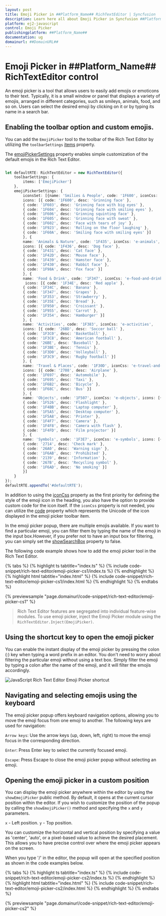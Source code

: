 ```yaml
---
layout: post
title: Emoji Picker in ##Platform_Name## RichTextEditor | Syncfusion
description: Learn here all about Emoji Picker in Syncfusion ##Platform_Name## RichTextEditor control of Syncfusion Essential JS 2 and more.
platform: ej2-javascript
control: Emoji Picker
publishingplatform: ##Platform_Name##
documentation: ug
domainurl: ##DomainURL##
---
```


# Emoji Picker in ##Platform_Name## RichTextEditor control

An emoji picker is a tool that allows users to easily add emojis or emoticons to their text. Typically, it is a small window or panel that displays a variety of emojis, arranged in different categories, such as smileys, animals, food, and so on. Users can select the desired emoji by clicking on it or by typing its name in a search bar.

## Enabling the toolbar option and custom emojis.

You can add the `EmojiPicker` tool to the toolbar of the Rich Text Editor by utilizing the `toolbarSettings` [items](../api/rich-text-editor/toolbarSettings/#items) property.

The [emojiPickerSettings](../api/rich-text-editor/emojiPickerSettings/) property enables simple customization of the default emojis in the Rich Text Editor.

```ts

let defaultRTE: RichTextEditor = new RichTextEditor({
    toolbarSettings: {
        items: ['EmojiPicker']
    },
    emojiPickerSettings: {
        iconsSet: [{name: 'Smilies & People', code: '1F600', iconCss: 'e-emoji', 
        icons: [{ code: '1F600', desc: 'Grinning face' },
        { code: '1F603', desc: 'Grinning face with big eyes' },
        { code: '1F604', desc: 'Grinning face with smiling eyes' },
        { code: '1F606', desc: 'Grinning squinting face' },
        { code: '1F605', desc: 'Grinning face with sweat' },
        { code: '1F602', desc: 'Face with tears of joy' },
        { code: '1F923', desc: 'Rolling on the floor laughing' },
        { code: '1F60A', desc: 'Smiling face with smiling eyes' }]
        }, {
        name: 'Animals & Nature', code: '1F435', iconCss: 'e-animals',
        icons: [{ code: '1F436', desc: 'Dog face' },
        { code: '1F431', desc: 'Cat face' },
        { code: '1F42D', desc: 'Mouse face' },
        { code: '1F439', desc: 'Hamster face' },
        { code: '1F430', desc: 'Rabbit face' },
        { code: '1F98A', desc: 'Fox face' }]
        }, {
        name: 'Food & Drink', code: '1F347', iconCss: 'e-food-and-drinks',
         icons: [{ code: '1F34E', desc: 'Red apple' },
        { code: '1F34C', desc: 'Banana' },
        { code: '1F347', desc: 'Grapes' },
        { code: '1F353', desc: 'Strawberry' },
        { code: '1F35E', desc: 'Bread' },
        { code: '1F950', desc: 'Croissant' },
        { code: '1F955', desc: 'Carrot' },
        { code: '1F354', desc: 'Hamburger' }]
        }, {
        name: 'Activities', code: '1F383', iconCss: 'e-activities',
        icons: [{ code: '26BD', desc: 'Soccer ball' },
        { code: '1F3C0', desc: 'Basketball' },
        { code: '1F3C8', desc: 'American football' },
        { code: '26BE', desc: 'Baseball' },
        { code: '1F3BE', desc: 'Tennis' },
        { code: '1F3D0', desc: 'Volleyball' },
        { code: '1F3C9', desc: 'Rugby football' }]
        }, {
        name: 'Travel & Places', code: '1F30D', iconCss: 'e-travel-and-places',
        icons: [{ code: '2708', desc: 'Airplane' },
        { code: '1F697', desc: 'Automobile' },
        { code: '1F695', desc: 'Taxi' },
        { code: '1F6B2', desc: 'Bicycle' },
        { code: '1F68C', desc: 'Bus' }]
        }, {
        name: 'Objects', code: '1F507', iconCss: 'e-objects', icons: [{ code: '1F4A1', desc: 'Light bulb' },
        { code: '1F526', desc: 'Flashlight' },
        { code: '1F4BB', desc: 'Laptop computer' },
        { code: '1F5A5', desc: 'Desktop computer' },
        { code: '1F5A8', desc: 'Printer' },
        { code: '1F4F7', desc: 'Camera' },
        { code: '1F4F8', desc: 'Camera with flash' },
        { code: '1F4FD', desc: 'Film projector' }]
        }, {
        name: 'Symbols', code: '1F3E7', iconCss: 'e-symbols', icons: [{ code: '274C', desc: 'Cross mark' },
        { code: '2714', desc: 'Check mark' },
        { code: '26A0', desc: 'Warning sign' },
        { code: '1F6AB', desc: 'Prohibited' },
        { code: '2139', desc: 'Information' },
        { code: '267B', desc: 'Recycling symbol' },
        { code: '1F6AD', desc: 'No smoking' }]
        }]
    }
});
defaultRTE.appendTo('#defaultRTE');

```

In addition to using the [iconCss](../api/rich-text-editor/emojiPickerSettings/iconCss) property as the first priority for defining the style of the emoji icon in the heading, you also have the option to provide custom code for the icon itself. If the `iconCss` property is not needed, you can utilize the [code](../api/rich-text-editor/emojiPickerSettings/code) property which represents the Unicode of the icon displayed in the emoji picker toolbar item.

In the emoji picker popup, there are multiple emojis available. If you want to find a particular emoji, you can filter them by typing the name of the emoji in the input box.However, if you prefer not to have an input box for filtering, you can simply set the [showSearchBox](../api/rich-text-editor/emojiPickerSettings/showSearchBox) property to false.

The following code example shows how to add the emoji picker tool in the Rich Text Editor.

{% tabs %}
{% highlight ts tabtitle="index.ts" %}
{% include code-snippet/rich-text-editor/emoji-picker-cs1/index.ts %}
{% endhighlight %}
{% highlight html tabtitle="index.html" %}
{% include code-snippet/rich-text-editor/emoji-picker-cs1/index.html %}
{% endhighlight %}
{% endtabs %}
          
{% previewsample "page.domainurl/code-snippet/rich-text-editor/emoji-picker-cs1" %}

> Rich Text Editor features are segregated into individual feature-wise modules. To use emoji picker, inject the Emoji Picker module using the `RichTextEditor.Inject(EmojiPicker)`.

## Using the shortcut key to open the emoji picker

You can enable the instant display of the emoji picker by pressing the colon (:) key when typing a word prefix in an editor. You don't need to worry about filtering the particular emoji without using a text box. Simply filter the emoji by typing a colon after the name of the emoji, and it will filter the emojis accordingly.

![JavaScript Rich Text Editor Emoji Picker shortcut](./images/javaScript-richtexteditor-emoji-picker-shorcut.png)

## Navigating and selecting emojis using the keyboard

The emoji picker popup offers keyboard navigation options, allowing you to move the emoji focus from one emoji to another. The following keys are used for navigation:

`Arrow keys`: Use the arrow keys (up, down, left, right) to move the emoji focus in the corresponding direction.

`Enter`: Press Enter key to select the currently focused emoji.

`Escape`: Press Escape to close the emoji picker popup without selecting an emoji.


## Opening the emoji picker in a custom position

You can display the emoji picker anywhere within the editor by using the `showEmojiPicker` public method. By default, it opens at the current cursor position within the editor. If you wish to customize the position of the popup by calling the `showEmojiPicker()` method and specifying the `x` and `y` parameters.

`x` - Left position.
`y` - Top position.

You can customize the horizontal and vertical position by specifying a value as 'center', 'auto', or a pixel-based value to achieve the desired placement. This allows you to have precise control over where the emoji picker appears on the screen.

When you type '/' in the editor, the popup will open at the specified position as shown in the code examples below.

{% tabs %}
{% highlight ts tabtitle="index.ts" %}
{% include code-snippet/rich-text-editor/emoji-picker-cs2/index.ts %}
{% endhighlight %}
{% highlight html tabtitle="index.html" %}
{% include code-snippet/rich-text-editor/emoji-picker-cs2/index.html %}
{% endhighlight %}
{% endtabs %}
          
{% previewsample "page.domainurl/code-snippet/rich-text-editor/emoji-picker-cs2" %}